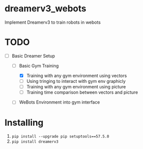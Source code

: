 # dreamerv3_webots
Implement Dreamerv3 to train robots in webots

# TODO
- [ ] Basic Dreamer Setup
    - [ ] Basic Gym Training
        - [x] Training with any gym environment using vectors
        - [ ] Using tringing to interact with gym env graphicly
        - [ ] Training with any gym environment using picture
        - [ ] Training time comparison between vectors and picture
    - [ ] WeBots Environment into gym interface



# Installing
1) `pip install --upgrade pip setuptools==57.5.0`
2) `pip install dreamerv3`
